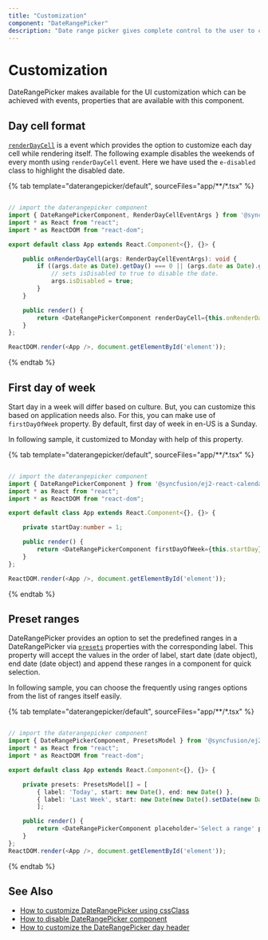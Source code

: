 ```yaml
---
title: "Customization"
component: "DateRangePicker"
description: "Date range picker gives complete control to the user to customize overall appearance of the date range picker in their application."
---
```


# Customization

DateRangePicker makes available for the UI customization which can be achieved with events, properties that are available with this component.

## Day cell format

[`renderDayCell`](../api/daterangepicker/renderDayCellEventArgs#renderdaycelleventargs) is a
  event which provides the option to customize each day cell while rendering itself.
   The following example disables the weekends of every month using `renderDayCell` event.
 Here we have used the `e-disabled` class to highlight the disabled date.

{% tab template="daterangepicker/default", sourceFiles="app/**/*.tsx" %}

```typescript

// import the daterangepicker component
import { DateRangePickerComponent, RenderDayCellEventArgs } from '@syncfusion/ej2-react-calendars';
import * as React from "react";
import * as ReactDOM from "react-dom";

export default class App extends React.Component<{}, {}> {

    public onRenderDayCell(args: RenderDayCellEventArgs): void {
        if ((args.date as Date).getDay() === 0 || (args.date as Date).getDay() === 6) {
            // sets isDisabled to true to disable the date.
            args.isDisabled = true;
        }
    }

    public render() {
        return <DateRangePickerComponent renderDayCell={this.onRenderDayCell} placeholder='Select a range' />
    }
};

ReactDOM.render(<App />, document.getElementById('element'));
```

{% endtab %}

## First day of week

Start day in a week will differ based on culture. But, you can customize this based on application needs also.
For this, you can make use of `firstDayOfWeek` property.
By default, first day of week in en-US is a Sunday.

In following sample, it customized to Monday with help of this property.

{% tab template="daterangepicker/default", sourceFiles="app/**/*.tsx" %}

```typescript

// import the daterangepicker component
import { DateRangePickerComponent } from '@syncfusion/ej2-react-calendars';
import * as React from "react";
import * as ReactDOM from "react-dom";

export default class App extends React.Component<{}, {}> {

    private startDay:number = 1;

    public render() {
        return <DateRangePickerComponent firstDayOfWeek={this.startDay} placeholder='Select a range' />
    }
};

ReactDOM.render(<App />, document.getElementById('element'));

```

{% endtab %}

## Preset ranges

DateRangePicker provides an option to set the predefined ranges in a DateRangePicker
via [`presets`](../api/daterangepicker#presets) properties with the corresponding label.
This property will accept the values in the order of label, start date (date object),
end date (date object) and append these ranges in a component for quick selection.

In following sample, you can choose the frequently using ranges options from the list of ranges itself easily.

{% tab template="daterangepicker/default", sourceFiles="app/**/*.tsx" %}

```typescript

// import the daterangepicker component
import { DateRangePickerComponent, PresetsModel } from '@syncfusion/ej2-react-calendars';
import * as React from "react";
import * as ReactDOM from "react-dom";

export default class App extends React.Component<{}, {}> {

    private presets: PresetsModel[] = [
        { label: 'Today', start: new Date(), end: new Date() },
        { label: 'Last Week', start: new Date(new Date().setDate(new Date().getDate() - 7)), end: new Date() }
        ];

    public render() {
        return <DateRangePickerComponent placeholder='Select a range' presets={this.presets} />
    }
};
ReactDOM.render(<App />, document.getElementById('element'));

```

{% endtab %}

## See Also

* [How to customize DateRangePicker using cssClass](./how-to/customization-using-cssclass)
* [How to disable DateRangePicker component](./how-to/disable-the-daterangepicker-component)
* [How to customize the DateRangePicker day header](./how-to/customize-the-daterangepicker-day-header)